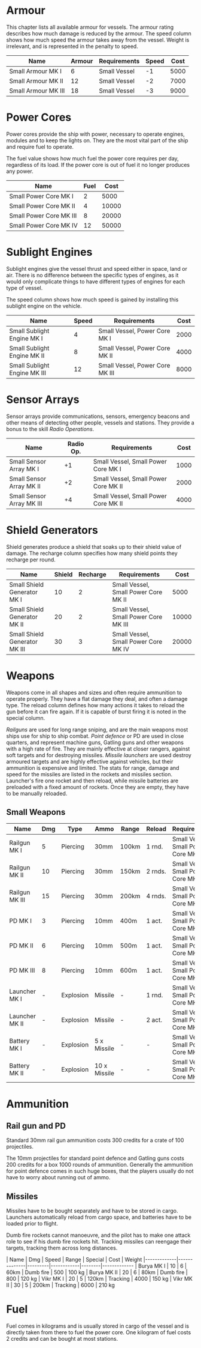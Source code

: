 # Armour

This chapter lists all available armour for vessels. The armour rating describes
how much damage is reduced by the armour. The speed column shows how much speed
the armour takes away from the vessel. Weight is irrelevant, and is represented
in the penalty to speed.

| Name                | Armour    | Requirements         |  Speed   |  Cost
|---------------------|-----------|----------------------|----------|---------
| Small Armour MK I   | 6         | Small Vessel         | -1       | 5000
| Small Armour MK II  | 12        | Small Vessel         | -2       | 7000
| Small Armour MK III | 18        | Small Vessel         | -3       | 9000

# Power Cores

Power cores provide the ship with power, necessary to operate engines, modules
and to keep the lights on. They are the most vital part of the ship and require
fuel to operate.

The fuel value shows how much fuel the power core requires per day, regardless
of its load. If the power core is out of fuel it no longer produces any power.

| Name                    | Fuel  | Cost
|-------------------------|-------|--------
| Small Power Core MK I   | 2     |  5000
| Small Power Core MK II  | 4     | 10000
| Small Power Core MK III | 8     | 20000
| Small Power Core MK IV  | 12    | 50000

# Sublight Engines

Sublight engines give the vessel thrust and speed either in space, land or air.
There is no difference between the specific types of engines, as it would only
complicate things to have different types of engines for each type of vessel.

The speed column shows how much speed is gained by installing this sublight
engine on the vehicle.

| Name                         | Speed | Requirements                       | Cost
|------------------------------|-------|----------------------------------- |-----
| Small Sublight Engine MK I   | 4     | Small Vessel, Power Core MK I      | 2000
| Small Sublight Engine MK II  | 8     | Small Vessel, Power Core MK II     | 4000
| Small Sublight Engine MK III | 12    | Small Vessel, Power Core MK III    | 8000

# Sensor Arrays

Sensor arrays provide communications, sensors, emergency beacons and other means
of detecting other people, vessels and stations. They provide a bonus to the
skill _Radio Operations_.

| Name                      | Radio Op. | Requirements                          | Cost
|---------------------------|-----------|-------------------------------------- |-----
| Small Sensor Array MK I   | +1        | Small Vessel, Small Power Core MK I   | 1000
| Small Sensor Array MK II  | +2        | Small Vessel, Small Power Core MK II  | 2000
| Small Sensor Array MK III | +4        | Small Vessel, Small Power Core MK II  | 4000

# Shield Generators

Shield generates produce a shield that soaks up to their shield value of damage.
The recharge column specifies how many shield points they recharge per round.

| Name                          | Shield | Recharge | Requirements                          | Cost
|-------------------------------|--------|----------|---------------------------------------|-----
| Small Shield Generator MK I   | 10     | 2        | Small Vessel, Small Power Core MK II  |  5000
| Small Shield Generator MK II  | 20     | 2        | Small Vessel, Small Power Core MK III | 10000
| Small Shield Generator MK III | 30     | 3        | Small Vessel, Small Power Core MK IV  | 20000

# Weapons

Weapons come in all shapes and sizes and often require ammunition to operate
properly. They have a flat damage they deal, and often a damage type. The reload
column defines how many actions it takes to reload the gun before it can fire
again. If it is capable of burst firing it is noted in the special column.

_Railguns_ are used for long range sniping, and are the main weapons most ships
use for ship to ship combat. _Point defence_ or PD are used in close quarters,
and represent machine guns, Gatling guns and other weapons with a high rate of
fire. They are mainly effective at closer rangers, against soft targets and
for destroying missiles. _Missile launchers_ are used destroy armoured targets
and are highly effective against vehicles, but their ammunition is expensive
and limited. The stats for range, damage and speed for the missiles are listed
in the rockets and missiles section. Launcher's fire one rocket and then reload,
while missile batteries are preloaded with a fixed amount of rockets. Once they
are empty, they have to be manually reloaded.

## Small Weapons

| Name            | Dmg | Type      | Ammo    | Range  | Reload | Requirements                          | Special  | Cost
|-----------------|---- |-----------|---------|--------|--------|---------------------------------------|----------|------
| Railgun MK I    | 5   | Piercing  | 30mm    | 100km  | 1 rnd. | Small Vessel, Small Power Core MK I   |          |  2000
| Railgun MK II   | 10  | Piercing  | 30mm    | 150km  | 2 rnds.| Small Vessel, Small Power Core MK II  |          |  4000
| Railgun MK III  | 15  | Piercing  | 30mm    | 200km  | 4 rnds.| Small Vessel, Small Power Core MK III |          | 10000
| PD MK I         | 3   | Piercing  | 10mm    | 400m   | 1 act. | Small Vessel, Small Power Core MK I   | 10 Burst |  1000
| PD MK II        | 6   | Piercing  | 10mm    | 500m   | 1 act. | Small Vessel, Small Power Core MK II  | 10 Burst |  4000
| PD MK III       | 8   | Piercing  | 10mm    | 600m   | 1 act. | Small Vessel, Small Power Core MK III | 15 Burst |  6000
| Launcher MK I   | -   | Explosion | Missile | -      | 1 rnd. | Small Vessel, Small Power Core MK I   |          |  5000
| Launcher MK II  | -   | Explosion | Missile | -      | 2 act. | Small Vessel, Small Power Core MK II  |          | 10000
| Battery MK I    | -   | Explosion |  5 x Missile | - | -      | Small Vessel, Small Power Core MK I   | No reload|  3000
| Battery MK II   | -   | Explosion | 10 x Missile | - | -      | Small Vessel, Small Power Core MK II  | No reload|  6000

# Ammunition

## Rail gun and PD

Standard 30mm rail gun ammunition costs 300 credits for a crate of 100
projectiles.

The 10mm projectiles for standard point defence and Gatling guns costs
200 credits for a box 1000 rounds of ammunition. Generally the ammunition
for point defence comes in such huge boxes, that the players usually do
not have to worry about running out of ammo.

## Missiles

Missiles have to be bought separately and have to be stored in cargo.
Launchers automatically reload from cargo space, and batteries have to
be loaded prior to flight.

Dumb fire rockets cannot manoeuvre, and the pilot has to make one attack
role to see if his dumb fire rockets hit. Tracking missiles can reengage
their targets, tracking them across long distances.

| Name        | Dmg  | Speed | Range   | Special    | Cost   | Weight
|-------------|--------------|---------|------------|--------|-------------
| Burya MK I  | 10   | 6     | 60km    | Dumb fire  |  500   | 100 kg
| Burya MK II | 20   | 6     | 80km    | Dumb fire  |  800   | 120 kg
| Vikr MK I   | 20   | 5     | 120km   | Tracking   | 4000   | 150 kg
| Vikr MK II  | 30   | 5     | 200km   | Tracking   | 6000   | 210 kg

# Fuel

Fuel comes in kilograms and is usually stored in cargo of the vessel
and is directly taken from there to fuel the power core. One kilogram
of fuel costs 2 credits and can be bought at most stations.
